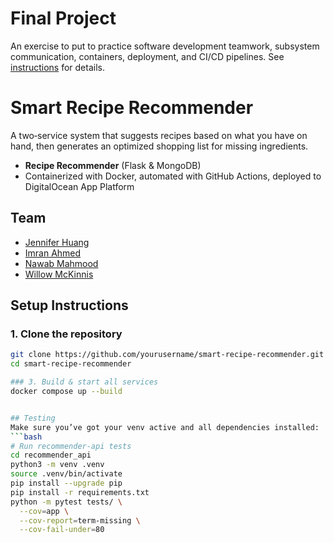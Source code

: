 # Final Project

An exercise to put to practice software development teamwork, subsystem communication, containers, deployment, and CI/CD pipelines. See [instructions](./instructions.md) for details.

# Smart Recipe Recommender

A two‑service system that suggests recipes based on what you have on hand, then generates an optimized shopping list for missing ingredients.

- **Recipe Recommender** (Flask & MongoDB)  
- Containerized with Docker, automated with GitHub Actions, deployed to DigitalOcean App Platform  

## Team

- [Jennifer Huang](https://github.com/jenn.hng)  
- [Imran Ahmed](https://github.com/mxa5251)  
- [Nawab Mahmood](https://github.com/NawabMahmood)  
- [Willow McKinnis](https://github.com/Willow-Zero) 

## Setup Instructions
### 1. Clone the repository
```bash
git clone https://github.com/yourusername/smart-recipe-recommender.git
cd smart-recipe-recommender

### 3. Build & start all services
docker compose up --build


## Testing 
Make sure you’ve got your venv active and all dependencies installed:
```bash
# Run recommender-api tests
cd recommender_api
python3 -m venv .venv
source .venv/bin/activate 
pip install --upgrade pip
pip install -r requirements.txt 
python -m pytest tests/ \
  --cov=app \
  --cov-report=term-missing \
  --cov-fail-under=80

